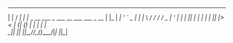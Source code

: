 
 _                                          __ 
| |                                        / _|
| |_ _ __ ___  _   ___  __  ___ ___  _ __ | |_ 
| __| '_ ` _ \| | | \ \/ / / __/ _ \| '_ \|  _|
| |_| | | | | | |_| |>  < | (_| (_) | | | | |  
 \__|_| |_| |_|\__,_/_/\_(_)___\___/|_| |_|_|  
                                               
                                               

